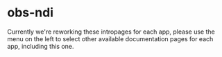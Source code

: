 # obs-ndi

Currently we're reworking these intropages for each app, please use the menu on the left to select other available documentation pages for each app, including this one.
